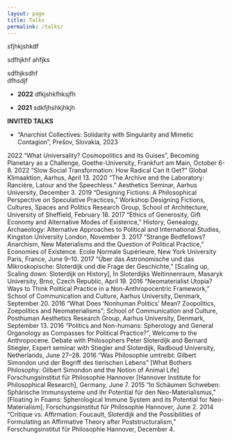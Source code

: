 ```yaml
---
layout: page
title: Talks
permalink: /talks/
---
```


sfjhkjshkdf

sdfhjkhf
ahfjks

sdfhjksdhf<br>
dfhsdjf

* **2022** dfkjshkfhksjfh

* **2021** sdkfjhshkjhkjh

**INVITED TALKS**<br>	
* “Anarchist Collectives: Solidarity with Singularity and Mimetic Contagion”, Prešov, Slovakia, 2023<br>

2022	“What Universality? Cosmopolitics and its Guises”, Becoming Planetary as a Challenge, Goethe-University, Frankfurt am Main, October 6-8.
2022	“Slow Social Transformation: How Radical Can It Get?” Global Klimaaktion, Aarhus, April 13.
2020	“The Archive and the Laboratory: Rancière, Latour and the Speechless.” Aesthetics Seminar, Aarhus University, December 3.
2019 	“Designing Fictions: A Philosophical Perspective on Speculative Practices,” Workshop Designing Fictions, Cultures, Spaces and Politics Research Group, School of Architecture, University of Sheffield, February 18.
2017 	“Ethics of Generosity, Gift Economy and Alternative Modes of Existence,” History, Genealogy, Archaeology: Alternative Approaches to Political and International Studies, Kingston University London, November 3.
2017	“Strange Bedfellows? Anarchism, New Materialisms and the Question of Political Practice,” Economies of Existence. Ecole Normale Supérieure, New York University Paris, France, June 9–10.
2017 	“Über das Astronomische und das Mikroskopische: Sloterdijk und die Frage der Geschichte,” [Scaling up, Scaling down: Sloterdijk on History], In Sloterdijks Weltinnenraum, Masaryk University, Brno, Czech Republic, April 19.
2016	“Neomaterialist Utopia? Ways to Think Political Practice in a Non-Anthropocentric Framework,” School of Communication and Culture, Aarhus University, Denmark, September 20.
2016	“What Does ‘Nonhuman Politics’ Mean? Zoopolitics, Zoepolitics and Neomaterialisms”; School of Communication and Culture, Posthuman Aesthetics Research Group, Aarhus University, Denmark, September 13.
2016	“Politics and Non-humans: Spherology and General Organology as Compasses for Political Practice?”, Welcome to the Anthropocene. Debate with Philosophers Peter Sloterdijk and Bernard Stiegler, Expert seminar with Stiegler and Sloterdijk, Radboud University, Netherlands, June 27–28.
2016	“Was Philosophie umtreibt: Gilbert Simondon und der Begriff des tierischen Lebens” [What Bothers Philosophy: Gilbert Simondon and the Notion of Animal Life] Forschungsinstitut für Philosophie Hannover [Hannover Institute for Philosophical Research], Germany, June 7. 
2015 	“In Schäumen Schweben: Sphärische Immunsysteme und ihr Potential für den Neo-Materialismus,” [Floating in Foams: Spherological Immune System and its Potential for Neo-Materialism], Forschungsinstitut für Philosophie Hannover, June 2. 
2014 	“Critique vs. Affirmation: Foucault, Sloterdijk and the Possibilities of Formulating an Affirmative Theory after Poststructuralism,” Forschungsinstitut für Philosophie Hannover, December 4.
